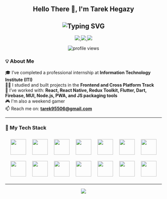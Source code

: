 <h2 align="center">Hello There 👋, I'm Tarek Hegazy</h2>

<h2 align="center">
  <img src="https://readme-typing-svg.herokuapp.com?font=Fira+Code&size=28&pause=1000&center=true&vCenter=true&width=500&lines=Frontend+Developer;React+Native+Developer;Flutter+Developer;ITI+Internship+Graduate;Clean+Code+Enthusiast" alt="Typing SVG" />
</h2>


<p align="center">
  <a href="mailto:tarek95506@gmail.com">
    <img src="https://img.shields.io/badge/-Gmail-D14836?style=for-the-badge&logo=gmail&logoColor=white" />
  </a>
  <a href="https://github.com/Tarek-Hegazy">
    <img src="https://img.shields.io/badge/-GitHub-181717?style=for-the-badge&logo=github&logoColor=white" />
  </a>
  <a href="https://www.linkedin.com/in/tarek-hegazy97">
    <img src="https://img.shields.io/badge/-LinkedIn-0077B5?style=for-the-badge&logo=linkedin&logoColor=white" />
  </a>
</p>

<p align="center">
  <img src="https://komarev.com/ghpvc/?username=Tarek-Hegazy&label=Profile%20views&color=6c5ce7&style=flat" alt="profile views" />
</p>


### 💡 About Me

🎓 I’ve completed a professional internship at **Information Technology Institute (ITI)**  
🧑‍💻 I studied and built projects in the **Frontend and Cross Platform Track**  
💪 I’ve worked with: **React, React Native, Redux Toolkit, Flutter, Dart, Firebase, MUI, Node.js, PWA, and JS packaging tools**  
🎮 I'm also a weekend gamer  
📫 Reach me on: **tarek95506@gmail.com**

---


### 🚀 My Tech Stack

<div align="center" style="display: flex; flex-wrap: wrap; justify-content: center;">
  <img src="https://cdn.jsdelivr.net/gh/devicons/devicon/icons/html5/html5-original.svg" width="50" style="margin: 10px;" />
  <img src="https://cdn.jsdelivr.net/gh/devicons/devicon/icons/css3/css3-original.svg" width="50" style="margin: 10px;" />
  <img src="https://cdn.jsdelivr.net/gh/devicons/devicon/icons/javascript/javascript-original.svg" width="50" style="margin: 10px;" />
  <img src="https://cdn.jsdelivr.net/gh/devicons/devicon/icons/typescript/typescript-original.svg" width="50" style="margin: 10px;" />
  <img src="https://cdn.jsdelivr.net/gh/devicons/devicon/icons/react/react-original.svg" width="50" style="margin: 10px;" />
  <img src="https://cdn.jsdelivr.net/gh/devicons/devicon/icons/redux/redux-original.svg" width="50" style="margin: 10px;" />
  <img src="https://cdn.jsdelivr.net/gh/devicons/devicon/icons/nextjs/nextjs-original.svg" width="50" style="margin: 10px;" />
  <img src="https://cdn.jsdelivr.net/gh/devicons/devicon/icons/flutter/flutter-original.svg" width="50" style="margin: 10px;" />
  <img src="https://cdn.jsdelivr.net/gh/devicons/devicon/icons/dart/dart-original.svg" width="50" style="margin: 10px;" />
  <img src="https://cdn.jsdelivr.net/gh/devicons/devicon/icons/firebase/firebase-plain.svg" width="50" style="margin: 10px;" />
  <img src="https://cdn.jsdelivr.net/gh/devicons/devicon/icons/nodejs/nodejs-original.svg" width="50" style="margin: 10px;" />
  <img src="https://cdn.jsdelivr.net/gh/devicons/devicon/icons/git/git-original.svg" width="50" style="margin: 10px;" />
  <img src="https://cdn.jsdelivr.net/gh/devicons/devicon/icons/vscode/vscode-original.svg" width="50" style="margin: 10px;" />
  <img src="https://cdn.jsdelivr.net/gh/devicons/devicon/icons/figma/figma-original.svg" width="50" style="margin: 10px;" />
</div>


---

<p align="center">
  <img src="https://capsule-render.vercel.app/api?type=waving&color=6C63FF&height=100&section=footer"/>
</p>
